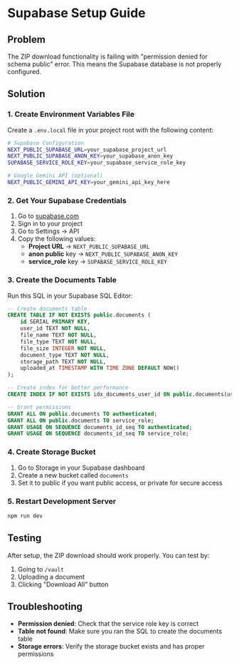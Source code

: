 # Supabase Setup Guide

## Problem
The ZIP download functionality is failing with "permission denied for schema public" error. This means the Supabase database is not properly configured.

## Solution

### 1. Create Environment Variables File
Create a `.env.local` file in your project root with the following content:

```bash
# Supabase Configuration
NEXT_PUBLIC_SUPABASE_URL=your_supabase_project_url
NEXT_PUBLIC_SUPABASE_ANON_KEY=your_supabase_anon_key
SUPABASE_SERVICE_ROLE_KEY=your_supabase_service_role_key

# Google Gemini API (optional)
NEXT_PUBLIC_GEMINI_API_KEY=your_gemini_api_key_here
```

### 2. Get Your Supabase Credentials
1. Go to [supabase.com](https://supabase.com)
2. Sign in to your project
3. Go to Settings → API
4. Copy the following values:
   - **Project URL** → `NEXT_PUBLIC_SUPABASE_URL`
   - **anon public** key → `NEXT_PUBLIC_SUPABASE_ANON_KEY`
   - **service_role** key → `SUPABASE_SERVICE_ROLE_KEY`

### 3. Create the Documents Table
Run this SQL in your Supabase SQL Editor:

```sql
-- Create documents table
CREATE TABLE IF NOT EXISTS public.documents (
    id SERIAL PRIMARY KEY,
    user_id TEXT NOT NULL,
    file_name TEXT NOT NULL,
    file_type TEXT NOT NULL,
    file_size INTEGER NOT NULL,
    document_type TEXT NOT NULL,
    storage_path TEXT NOT NULL,
    uploaded_at TIMESTAMP WITH TIME ZONE DEFAULT NOW()
);

-- Create index for better performance
CREATE INDEX IF NOT EXISTS idx_documents_user_id ON public.documents(user_id);

-- Grant permissions
GRANT ALL ON public.documents TO authenticated;
GRANT ALL ON public.documents TO service_role;
GRANT USAGE ON SEQUENCE documents_id_seq TO authenticated;
GRANT USAGE ON SEQUENCE documents_id_seq TO service_role;
```

### 4. Create Storage Bucket
1. Go to Storage in your Supabase dashboard
2. Create a new bucket called `documents`
3. Set it to public if you want public access, or private for secure access

### 5. Restart Development Server
```bash
npm run dev
```

## Testing
After setup, the ZIP download should work properly. You can test by:
1. Going to `/vault`
2. Uploading a document
3. Clicking "Download All" button

## Troubleshooting
- **Permission denied**: Check that the service role key is correct
- **Table not found**: Make sure you ran the SQL to create the documents table
- **Storage errors**: Verify the storage bucket exists and has proper permissions
